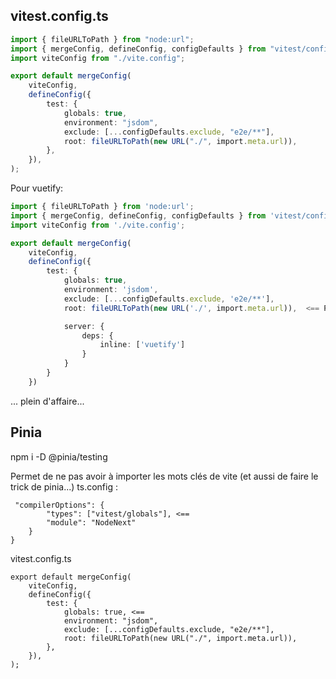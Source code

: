 ## vitest.config.ts
```ts
import { fileURLToPath } from "node:url";
import { mergeConfig, defineConfig, configDefaults } from "vitest/config";
import viteConfig from "./vite.config";

export default mergeConfig(
    viteConfig,
    defineConfig({
        test: {
            globals: true,
            environment: "jsdom",
            exclude: [...configDefaults.exclude, "e2e/**"],
            root: fileURLToPath(new URL("./", import.meta.url)),
        },
    }),
);

```


Pour vuetify: 
```ts
import { fileURLToPath } from 'node:url';
import { mergeConfig, defineConfig, configDefaults } from 'vitest/config';
import viteConfig from './vite.config';

export default mergeConfig(
    viteConfig,
    defineConfig({
        test: {
            globals: true,
            environment: 'jsdom',
            exclude: [...configDefaults.exclude, 'e2e/**'],
            root: fileURLToPath(new URL('./', import.meta.url)),  <== Probablement enlver cette ligne

            server: {
                deps: {
                    inline: ['vuetify']
                }
            }
        }
    })
```

... plein d'affaire...




## Pinia 
npm i -D @pinia/testing

Permet de ne pas avoir à importer les mots clés de vite (et aussi de faire le trick de pinia...)
ts.config : 
```
 "compilerOptions": {
        "types": ["vitest/globals"], <==
        "module": "NodeNext"
    }
}
```

vitest.config.ts
``` 
export default mergeConfig(
    viteConfig,
    defineConfig({
        test: {
            globals: true, <==
            environment: "jsdom",
            exclude: [...configDefaults.exclude, "e2e/**"],
            root: fileURLToPath(new URL("./", import.meta.url)),
        },
    }),
);
```



